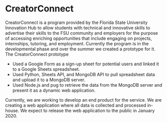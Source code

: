 # CreatorConnect
CreatorConnect is a program provided by the Florida State University Innovation Hub to allow students with technical and innovative skills to advertise their skills to the FSU community and employers for the purpose of accessing enriching opportunities that include engaging on projects, internships, tutoring, and employment. Currently the program is in the developmental phase and over the summer we created a prototype for it. The CreatorConnect prototype

- Used a Google Form as a sign-up sheet for potential users and linked it to a Google Sheets spreadsheet. 
- Used Python, Sheets API, and MongoDB API to pull spreadsheet data and upload it to a MongoDB server.
- Used Node.js and pug to retrieve the data from the MongoDB server and present it as a dynamic web application.

Currently, we are working to develop an end product for the service. We are creating a web application where all data is collected and processed in-house. We expect to release the web application to the public in January 2020.

[Prototype Presentation]: https://docs.google.com/presentation/d/1S5ocCvF5zaE6Ujqz5a6FAUTMNR_FeDn7O3GFXEsLO5o/edit?usp=sharing 


